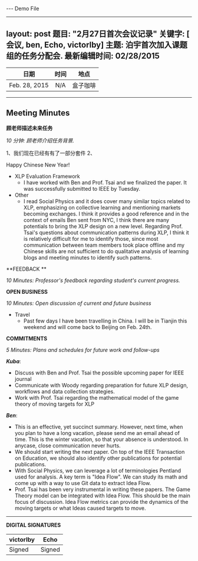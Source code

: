 --- Demo File

---
layout: post
题目: "2月27日首次会议记录"
关键字: [ 会议, ben, Echo, victorlby]
主题: 泊宇首次加入课题组的任务分配会.
最新编辑时间: 02/28/2015
---

|**日期** |**时间**|**地点**
| ------------- |:----------------:|:-------:
|Feb. 28, 2015| N/A | 盒子咖啡


----------


Meeting Minutes
------

 **顾老师描述未来任务** 

 *10 分钟: 顾老师介绍任务背景.*

1、我们现在已经有有了一部分套件
2、


Happy Chinese New Year!

 - XLP Evaluation Framework
	 - I have worked with Ben and Prof. Tsai and we finalized the paper. It was successfully submitted to IEEE by Tuesday. 
 - Other
	- I read Social Physics and it does cover many similar topics related to XLP, emphasizing on collective learning and mentioning markets becoming exchanges.  I think it provides a good reference and in the context of emails Ben sent from NYC, I think there are many potentials to bring the XLP design on a new level. Regarding Prof. Tsai's questions about communication patterns during XLP, I think it is relatively difficult for me to identify those, since most communication between team members took place offline and my Chinese skills are not sufficient to do qualitative analysis of learning blogs and meeting minutes to identify such patterns.


 

**FEEDBACK **
 
 *10 Minutes: Professor's feedback regarding student's current progress.*
 


**OPEN BUSINESS**

*10 Minutes: Open discussion of current and future business*

- Travel
	- Past few days I have been travelling in China. I will be in Tianjin this weekend and will come back to Beijing on Feb. 24th. 

**COMMITMENTS**

*5 Minutes: Plans and schedules for future work and follow-ups*



***Kuba***:

- Discuss with Ben and Prof. Tsai the possible upcoming paper for IEEE journal
- Communicate with Woody regarding preparation for future XLP design, workflows and data collection strategies.
- Work with Prof. Tsai regarding the mathematical model of the game theory of moving targets for XLP

***Ben***:

- This is an effective, yet succinct summary. However, next time, when you plan to have a long vacation, please send me an email ahead of time. This is the winter vacation, so that your absence is understood. In anycase, close communication never hurts.
- We should start writing the next paper. On top of the IEEE Transaction on Education, we should also identify other publications for potential publications.
- With Social Physics, we can leverage a lot of terminologies Pentland used for analysis. A key term is "Idea Flow". We can study its math and come up with a way to use Git data to extract Idea Flow.
- Prof. Tsai has been very instrumental in writing these papers. The Game Theory model can be integrated with Idea Flow. This should be the main focus of discussion. Idea Flow metrics can provide the dynamics of the moving targets or what Ideas caused targets to move.


----------


**DIGITAL SIGNATURES**

|**victorlby** |**Echo**|
| ------------- |----------------|
|Signed | Signed

